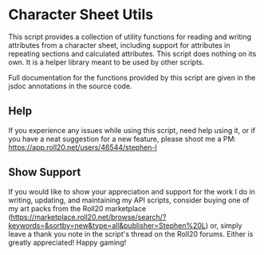 # Character Sheet Utils

This script provides a collection of utility functions for reading and writing
attributes from a character sheet, including support for attributes in
repeating sections and calculated attributes. This script does nothing on
its own. It is a helper library meant to be used by other scripts.

Full documentation for the functions provided by this script are given
in the jsdoc annotations in the source code.

## Help

If you experience any issues while using this script, need help using it, or
if you have a neat suggestion for a new feature, please shoot me a PM:
https://app.roll20.net/users/46544/stephen-l

## Show Support

If you would like to show your appreciation and support for the work I do in writing,
updating, and maintaining my API scripts, consider buying one of my art packs from the Roll20 marketplace (https://marketplace.roll20.net/browse/search/?keywords=&sortby=new&type=all&publisher=Stephen%20L)
or, simply leave a thank you note in the script's thread on the Roll20 forums.
Either is greatly appreciated! Happy gaming!
